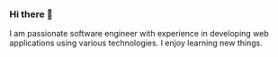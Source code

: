 ### Hi there 👋


<!-- **dmmitrenko/dmmitrenko** is a ✨ _special_ ✨ repository because its `README.md` (this file) appears on your GitHub profile. -->

I am passionate software engineer with experience in developing web applications using various technologies. I enjoy learning new things.

<!--
- 🔭 I’m currently working on ...
- 🌱 I’m currently learning ...
- 👯 I’m looking to collaborate on ...
- 🤔 I’m looking for help with ...
- 💬 Ask me about ...
- 📫 How to reach me: ...
- 😄 Pronouns: ...
- ⚡ Fun fact: ...
-->
